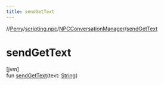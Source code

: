 ```yaml
---
title: sendGetText
---
```

//[Perry](../../../index.html)/[scripting.npc](../index.html)/[NPCConversationManager](index.html)/[sendGetText](send-get-text.html)



# sendGetText



[jvm]\
fun [sendGetText](send-get-text.html)(text: [String](https://kotlinlang.org/api/latest/jvm/stdlib/kotlin/-string/index.html))




